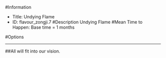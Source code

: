 #Information
 - Title: Undying Flame
 - ID: flavour_zongji.7
#Description
Undying Flame
#Mean Time to Happen:
Base time = 1 months

#Options

___
##All will fit into our vision.
